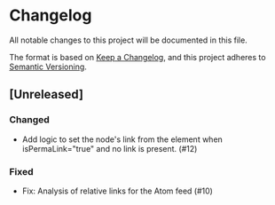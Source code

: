 # Changelog

All notable changes to this project will be documented in this file.

The format is based on [Keep a Changelog](https://keepachangelog.com/en/1.1.0/),
and this project adheres to [Semantic Versioning](https://semver.org/spec/v2.0.0.html).

## [Unreleased]

### Changed
- Add logic to set the node's link from the <guid> element when isPermaLink="true" and no link is present. (#12)

### Fixed
- Fix: Analysis of relative links for the Atom feed (#10)

